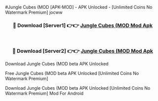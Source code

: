 #Jungle Cubes (MOD [APK-MOD] - APK Unlocked - [Unlimited Coins No Watermark Premium] jocww



<div align="center">

<h3>🔴 Download [Server1] 👉👉 <a href="https://momento.my/?title=Jungle_Cubes_(MOD">Jungle Cubes (MOD Mod Apk</a></h3><br>

<h3>🔴 Download [Server2] 👉👉 <a href="https://momento.my/?title=Jungle_Cubes_(MOD">Jungle Cubes (MOD Mod Apk</a></h3>
</div>



Download Jungle Cubes (MOD beta APK Unlocked

Free Jungle Cubes (MOD beta APK Unlocked [Unlimited Coins No Watermark Premium]

Download Jungle Cubes (MOD beta APK Unlocked [Unlimited Coins No Watermark Premium] Mod For Android
